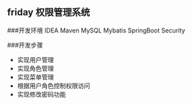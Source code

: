 ## friday 权限管理系统

###开发环境
    IDEA
    Maven
    MySQL
    Mybatis
    SpringBoot
    Security

###开发步骤

- 实现用户管理
- 实现角色管理
- 实现菜单管理
- 根据用户角色控制权限访问
- 实现修改密码功能
